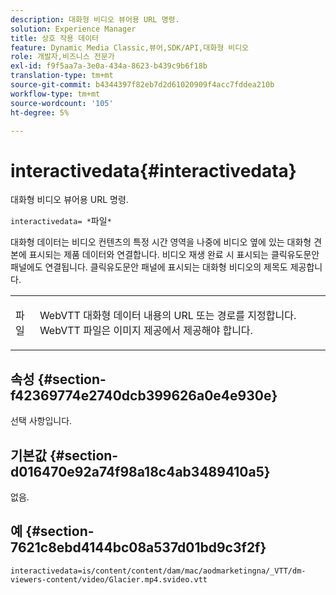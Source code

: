 ```yaml
---
description: 대화형 비디오 뷰어용 URL 명령.
solution: Experience Manager
title: 상호 작용 데이터
feature: Dynamic Media Classic,뷰어,SDK/API,대화형 비디오
role: 개발자,비즈니스 전문가
exl-id: f9f5aa7a-3e0a-434a-8623-b439c9b6f18b
translation-type: tm+mt
source-git-commit: b4344397f82eb7d2d61020909f4acc7fddea210b
workflow-type: tm+mt
source-wordcount: '105'
ht-degree: 5%

---
```


# interactivedata{#interactivedata}

대화형 비디오 뷰어용 URL 명령.

`interactivedata= *`파일`*`

대화형 데이터는 비디오 컨텐츠의 특정 시간 영역을 나중에 비디오 옆에 있는 대화형 견본에 표시되는 제품 데이터와 연결합니다. 비디오 재생 완료 시 표시되는 클릭유도문안 패널에도 연결됩니다. 클릭유도문안 패널에 표시되는 대화형 비디오의 제목도 제공합니다.

<table id="table_C616483932C2482CA9794DDD7313FD7C"> 
 <tbody> 
  <tr> 
   <td colname="col1"> <p> <span class="codeph"> <span class="varname"> 파일</span> </span> </p> </td> 
   <td colname="col2"> <p> WebVTT 대화형 데이터 내용의 URL 또는 경로를 지정합니다. WebVTT 파일은 이미지 제공에서 제공해야 합니다. </p> </td> 
  </tr> 
 </tbody> 
</table>

## 속성 {#section-f42369774e2740dcb399626a0e4e930e}

선택 사항입니다.

## 기본값 {#section-d016470e92a74f98a18c4ab3489410a5}

없음.

## 예 {#section-7621c8ebd4144bc08a537d01bd9c3f2f}

```
interactivedata=is/content/content/dam/mac/aodmarketingna/_VTT/dm-viewers-content/video/Glacier.mp4.svideo.vtt
```
